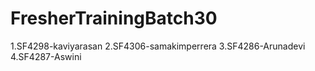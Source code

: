 # FresherTrainingBatch30
1.SF4298-kaviyarasan
2.SF4306-samakimperrera
3.SF4286-Arunadevi
4.SF4287-Aswini